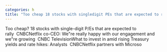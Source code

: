 ```yaml
---
categories: h
title: "Too cheap 18 stocks with singledigit PEs that are expected to rally  CNBC"
---
```

Too cheap? 18 stocks with single-digit P/Es that are expected to rally&nbsp;&nbsp;CNBCNetflix co-CEO: We"re really happy with our engagement and we"re growing&nbsp;&nbsp;CNBC TelevisionWhat to invest in amid rising Treasury yields and rate hikes: Analysts&nbsp;&nbsp;CNBCNetflix partners with Microso